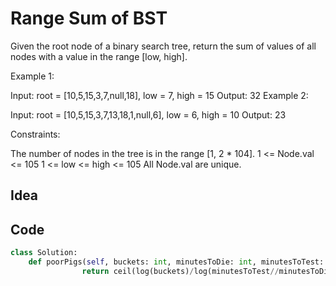 # Range Sum of BST
Given the root node of a binary search tree, return the sum of values of all nodes with a value in the range [low, high].

 

Example 1:


Input: root = [10,5,15,3,7,null,18], low = 7, high = 15
Output: 32
Example 2:


Input: root = [10,5,15,3,7,13,18,1,null,6], low = 6, high = 10
Output: 23
 

Constraints:

The number of nodes in the tree is in the range [1, 2 * 104].
1 <= Node.val <= 105
1 <= low <= high <= 105
All Node.val are unique.<br>

## Idea

## Code
```python
class Solution:
    def poorPigs(self, buckets: int, minutesToDie: int, minutesToTest: int) -> int:
                return ceil(log(buckets)/log(minutesToTest//minutesToDie + 1))

```
 